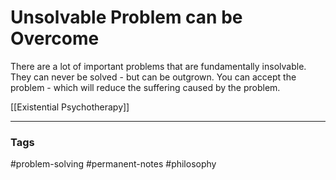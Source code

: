 # Unsolvable Problem can be Overcome

There are a lot of important problems that are fundamentally insolvable. They can never be solved - but can be outgrown. You can accept the problem - which will reduce the suffering caused by the problem.

[[Existential Psychotherapy]]

---
### Tags
#problem-solving #permanent-notes #philosophy
